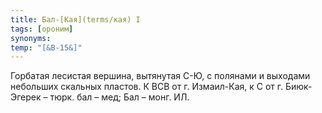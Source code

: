 ```yaml
---
title: Бал-[Кая](terms/кая) I
tags: [ороним]
synonyms:
temp: "[&В-15&]"
---
```


Горбатая лесистая вершина, вытянутая С-Ю, с полянами и выходами небольших
скальных пластов. К ВСВ от г. Измаил-Кая, к С от г. Биюк-Эгерек – тюрк. бал –
мед; Бал – монг. ИЛ.
